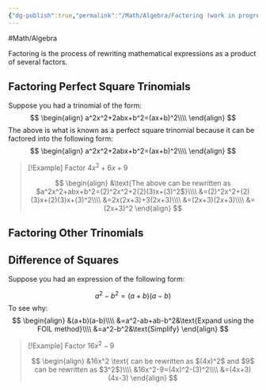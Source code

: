 ```yaml
---
{"dg-publish":true,"permalink":"/Math/Algebra/Factoring (work in progress)/","created":"2024-10-04T02:07:40.453-04:00","updated":"2024-11-23T00:33:00.493-05:00"}
---
```


#Math/Algebra 

Factoring is the process of rewriting mathematical expressions as a product of several factors.

## Factoring Perfect Square Trinomials

Suppose you had a trinomial of the form:
$$
\begin{align}
a^2x^2+2abx+b^2=(ax+b)^2\\\\
\end{align}
$$
The above is what is known as a perfect square trinomial because it can be factored into the following form:
$$
\begin{align}
a^2x^2+2abx+b^2=(ax+b)^2\\\\
\end{align}
$$

> [!Example] Factor $4x^2+6x+9$
> 
> $$
> \begin{align}
> &\text{The above can be rewritten as $a^2x^2+abx+b^2=(2)^2x^2+2(2)(3)x+(3)^2$}\\\\
> &=(2)^2x^2+(2)(3)x+(2)(3)x+(3)^2\\\\
> &=2x(2x+3)+3(2x+3)\\\\
> &=(2x+3)(2x+3)\\\\
> &=(2x+3)^2
> \end{align}
> $$

## Factoring Other Trinomials


## Difference of Squares

Suppose you had an expression of the following form:

$$
a^2-b^2=(a+b)(a-b)
$$
To see why:
$$
\begin{align}
&(a+b)(a-b)\\\\
&=a^2-ab+ab-b^2&\text{Expand using the FOIL method}\\\\
&=a^2-b^2&\text{Simplify}
\end{align}
$$

> [!Example] Factor $16x^2-9$
> 
> $$
> \begin{align}
> &16x^2 \text{ can be rewritten as $(4x)^2$ and $9$ can be rewritten as $3^2$}\\\\
> &16x^2-9=(4x)^2-(3)^2\\\\
> &=(4x+3)(4x-3)
> \end{align}
> $$